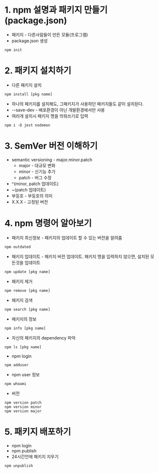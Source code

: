 # 1. npm 설명과 패키지 만들기(package.json)
* 패키지 - 다른사람들이 만든 모듈(프로그램)
* package.json 생성
```
npm init
```

# 2. 패키지 설치하기
* 다른 패키지 설치
```
npm install [pkg name]
```
* 하나의 패키지를 설치해도, 그패키지가 사용하던 패키지들도 같이 설치된다.
* --save-dev - 배포환경이 아닌 개발환경에서만 사용
* 여러개 설치시 패키지 명을 띄워쓰기로 입력
```
npm i -D jest nodemon
```

# 3. SemVer 버전 이해하기
* semantic versioning - major.minor.patch
  * major - 대규모 변화
  * minor - 신기능 추가
  * patch - 버그 수정
* ^(minor, patch 업데이트)
* ~(patch 업데이트)
* 부등호 - 부등호의 의미
* X.X.X - 고정된 버전

# 4. npm 명령어 알아보기
* 패키지 최신정보 - 패키지의 업데이트 할 수 있는 버전을 알려줌
```
npm outdated
```
* 패키지 업데이트 - 패키지 버전 업데이트. 패키지 명을 입력하지 않으면, 설치된 모든것을 업데이트
```
npm update [pkg name]
```
* 패키지 제거
```
npm remove [pkg name]
```
* 패키지 검색
```
npm search [pkg name]
```
* 패키지의 정보
```
npm info [pkg name]
```
* 자신의 패키지의 dependency 파악
```
npm ls [pkg name]
```
* npm login
```
npm adduser
```
* npm user 정보
```
npm whoami
```
* 버전
```
npm version patch
npm version minor
npm version major
```

# 5. 패키지 배포하기
* npm login
* npm publish
* 24시간안에 패키지 지우기
```
npm unpublish
```